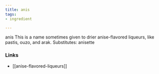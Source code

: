 ```yaml
---
title: anis
tags:
- ingredient

---
```

anis This is a name sometimes given to drier anise-flavored liqueurs, like pastis, ouzo, and arak. Substitutes: anisette

### Links

* [[anise-flavored-liqueurs]]
